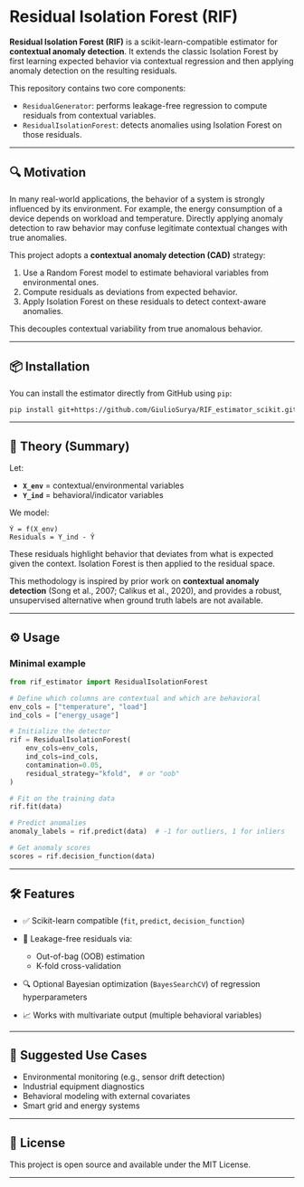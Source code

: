 

# Residual Isolation Forest (RIF)

**Residual Isolation Forest (RIF)** is a scikit-learn-compatible estimator for **contextual anomaly detection**. It extends the classic Isolation Forest by first learning expected behavior via contextual regression and then applying anomaly detection on the resulting residuals.

This repository contains two core components:

* `ResidualGenerator`: performs leakage-free regression to compute residuals from contextual variables.
* `ResidualIsolationForest`: detects anomalies using Isolation Forest on those residuals.

---

## 🔍 Motivation

In many real-world applications, the behavior of a system is strongly influenced by its environment. For example, the energy consumption of a device depends on workload and temperature. Directly applying anomaly detection to raw behavior may confuse legitimate contextual changes with true anomalies.

This project adopts a **contextual anomaly detection (CAD)** strategy:

1. Use a Random Forest model to estimate behavioral variables from environmental ones.
2. Compute residuals as deviations from expected behavior.
3. Apply Isolation Forest on these residuals to detect context-aware anomalies.

This decouples contextual variability from true anomalous behavior.

---

## 📦 Installation

You can install the estimator directly from GitHub using `pip`:

```bash
pip install git+https://github.com/GiulioSurya/RIF_estimator_scikit.git
```

---

## 🧠 Theory (Summary)

Let:

* **`X_env`** = contextual/environmental variables
* **`Y_ind`** = behavioral/indicator variables

We model:

```
Ŷ = f(X_env)
Residuals = Y_ind - Ŷ
```

These residuals highlight behavior that deviates from what is expected given the context. Isolation Forest is then applied to the residual space.

This methodology is inspired by prior work on **contextual anomaly detection** (Song et al., 2007; Calikus et al., 2020), and provides a robust, unsupervised alternative when ground truth labels are not available.

---

## ⚙️ Usage

### Minimal example

```python
from rif_estimator import ResidualIsolationForest

# Define which columns are contextual and which are behavioral
env_cols = ["temperature", "load"]
ind_cols = ["energy_usage"]

# Initialize the detector
rif = ResidualIsolationForest(
    env_cols=env_cols,
    ind_cols=ind_cols,
    contamination=0.05,
    residual_strategy="kfold",  # or "oob"
)

# Fit on the training data
rif.fit(data)

# Predict anomalies
anomaly_labels = rif.predict(data)  # -1 for outliers, 1 for inliers

# Get anomaly scores
scores = rif.decision_function(data)
```

---

## 🛠️ Features

* ✅ Scikit-learn compatible (`fit`, `predict`, `decision_function`)
* 🔁 Leakage-free residuals via:

  * Out-of-bag (OOB) estimation
  * K-fold cross-validation
* 🔍 Optional Bayesian optimization (`BayesSearchCV`) of regression hyperparameters
* 📈 Works with multivariate output (multiple behavioral variables)

---

## 🧪 Suggested Use Cases

* Environmental monitoring (e.g., sensor drift detection)
* Industrial equipment diagnostics
* Behavioral modeling with external covariates
* Smart grid and energy systems

---

## 📜 License

This project is open source and available under the MIT License.

---
